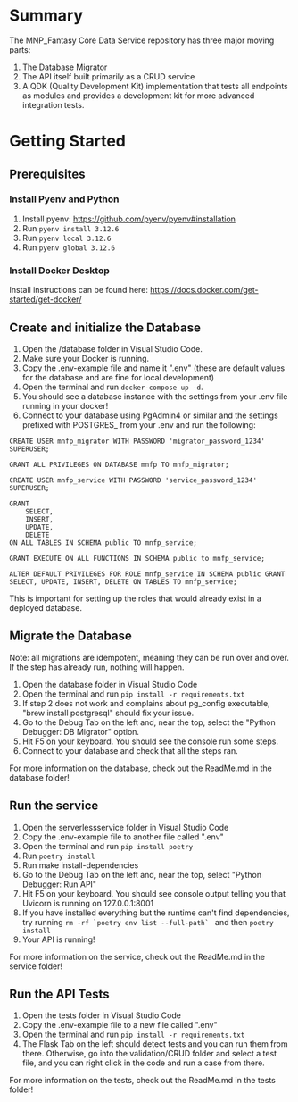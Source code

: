 # Summary

The MNP_Fantasy Core Data Service repository has three major moving parts:

1. The Database Migrator
2. The API itself built primarily as a CRUD service
3. A QDK (Quality Development Kit) implementation that tests all endpoints as modules and provides a development kit for more advanced integration tests.

# Getting Started

## Prerequisites

### Install Pyenv and Python

1. Install pyenv: https://github.com/pyenv/pyenv#installation
2. Run ```pyenv install 3.12.6```
3. Run ```pyenv local 3.12.6```
4. Run ```pyenv global 3.12.6```

### Install Docker Desktop

Install instructions can be found here: https://docs.docker.com/get-started/get-docker/

## Create and initialize the Database

1. Open the /database folder in Visual Studio Code.
2. Make sure your Docker is running.
3. Copy the .env-example file and name it ".env" (these are default values for the database and are fine for local development)
4. Open the terminal and run ```docker-compose up -d```.
5. You should see a database instance with the settings from your .env file running in your docker!
6. Connect to your database using PgAdmin4 or similar and the settings prefixed with POSTGRES_ from your .env and run the following:
```
CREATE USER mnfp_migrator WITH PASSWORD 'migrator_password_1234' SUPERUSER; 

GRANT ALL PRIVILEGES ON DATABASE mnfp TO mnfp_migrator;

CREATE USER mnfp_service WITH PASSWORD 'service_password_1234' SUPERUSER;

GRANT 
	SELECT,
	INSERT,
	UPDATE,
	DELETE
ON ALL TABLES IN SCHEMA public TO mnfp_service;

GRANT EXECUTE ON ALL FUNCTIONS IN SCHEMA public to mnfp_service;

ALTER DEFAULT PRIVILEGES FOR ROLE mnfp_service IN SCHEMA public GRANT SELECT, UPDATE, INSERT, DELETE ON TABLES TO mnfp_service;
```
This is important for setting up the roles that would already exist in a deployed database.

## Migrate the Database

Note: all migrations are idempotent, meaning they can be run over and over.  If the step has already run, nothing will happen.

1. Open the database folder in Visual Studio Code
2. Open the terminal and run ```pip install -r requirements.txt```
3. If step 2 does not work and complains about pg_config executable, "brew install postgresql" should fix your issue.
4. Go to the Debug Tab on the left and, near the top, select the "Python Debugger: DB Migrator" option.
5. Hit F5 on your keyboard.  You should see the console run some steps.
6. Connect to your database and check that all the steps ran.

For more information on the database, check out the ReadMe.md in the database folder!

## Run the service

1. Open the serverlessservice folder in Visual Studio Code
2. Copy the .env-example file to another file called ".env"
3. Open the terminal and run ```pip install poetry```
4. Run ```poetry install```
5. Run make install-dependencies
4. Go to the Debug Tab on the left and, near the top, select "Python Debugger: Run API"
5. Hit F5 on your keyboard.  You should see console output telling you that Uvicorn is running on 127.0.0.1:8001
6. If you have installed everything but the runtime can't find dependencies, try running ```rm -rf `poetry env list --full-path` ``` and then ```poetry install```
7. Your API is running!

For more information on the service, check out the ReadMe.md in the service folder!

## Run the API Tests

1. Open the tests folder in Visual Studio Code
2. Copy the .env-example file to a new file called ".env"
3. Open the terminal and run ```pip install -r requirements.txt```
4. The Flask Tab on the left should detect tests and you can run them from there.  Otherwise, go into the validation/CRUD folder and select a test file, and you can right click in the code and run a case from there.

For more information on the tests, check out the ReadMe.md in the tests folder!





